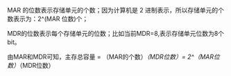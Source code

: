MAR 的位数表示存储单元的个数；因为计算机是 2 进制表示，所以存储单元的个数表示为：2^(MAR 位数)个；

MDR的位数表示每个存储单元的位数；比如当前MDR=8,表示存储单元位数为8个bit。

由MAR和MDR可知，主存总容量 = （MAR的个数）*（MDR位数）= 2^（MAR位数）*（MDR位数）
